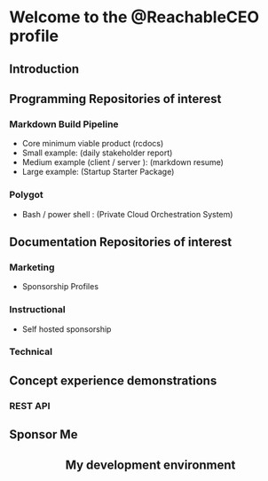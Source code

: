 # Welcome to the @ReachableCEO profile

## Introduction



## Programming Repositories of interest


### Markdown Build Pipeline

- Core minimum viable product (rcdocs)
- Small example: (daily stakeholder report)
- Medium example (client / server ): (markdown resume)
- Large example: (Startup Starter Package) 

### Polygot

- Bash / power shell : (Private Cloud Orchestration System) 

## Documentation Repositories of interest 

### Marketing 

- Sponsorship Profiles 

### Instructional 

- Self hosted sponsorship  

### Technical   
 



## Concept experience demonstrations 

### REST API

## Sponsor Me

## <p align="center">️ My development environment </p>